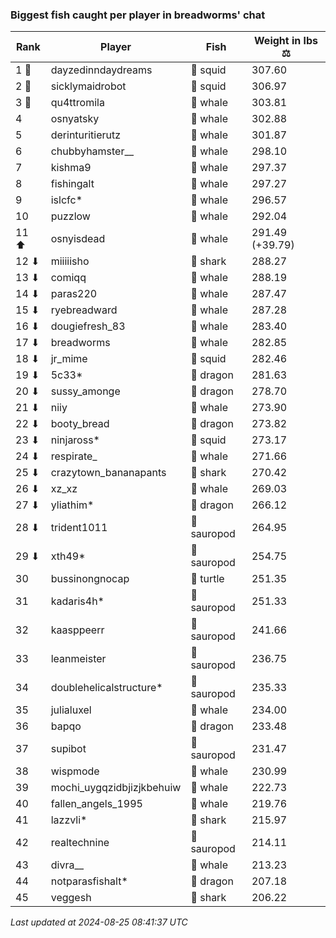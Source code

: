 ### Biggest fish caught per player in breadworms' chat
| Rank | Player | Fish | Weight in lbs ⚖️ |
|------|--------|-----------|---------|
| 1 🥇  | dayzedinndaydreams | 🦑 squid | 307.60 |
| 2 🥈  | sicklymaidrobot | 🦑 squid | 306.97 |
| 3 🥉  | qu4ttromila | 🐳 whale | 303.81 |
| 4  | osnyatsky | 🐳 whale | 302.88 |
| 5  | derinturitierutz | 🐳 whale | 301.87 |
| 6  | chubbyhamster__ | 🐳 whale | 298.10 |
| 7  | kishma9 | 🐳 whale | 297.37 |
| 8  | fishingalt | 🐳 whale | 297.27 |
| 9  | islcfc* | 🐳 whale | 296.57 |
| 10  | puzzlow | 🐳 whale | 292.04 |
| 11 ⬆ | osnyisdead | 🐳 whale | 291.49 (+39.79) |
| 12 ⬇ | miiiiisho | 🦈 shark | 288.27 |
| 13 ⬇ | comiqq | 🐳 whale | 288.19 |
| 14 ⬇ | paras220 | 🐳 whale | 287.47 |
| 15 ⬇ | ryebreadward | 🐳 whale | 287.28 |
| 16 ⬇ | dougiefresh_83 | 🐳 whale | 283.40 |
| 17 ⬇ | breadworms | 🐳 whale | 282.85 |
| 18 ⬇ | jr_mime | 🦑 squid | 282.46 |
| 19 ⬇ | 5c33* | 🐉 dragon | 281.63 |
| 20 ⬇ | sussy_amonge | 🐉 dragon | 278.70 |
| 21 ⬇ | niiy | 🐳 whale | 273.90 |
| 22 ⬇ | booty_bread | 🐉 dragon | 273.82 |
| 23 ⬇ | ninjaross* | 🦑 squid | 273.17 |
| 24 ⬇ | respirate_ | 🐳 whale | 271.66 |
| 25 ⬇ | crazytown_bananapants | 🦈 shark | 270.42 |
| 26 ⬇ | xz_xz | 🐳 whale | 269.03 |
| 27 ⬇ | yliathim* | 🐉 dragon | 266.12 |
| 28 ⬇ | trident1011 | 🦕 sauropod | 264.95 |
| 29 ⬇ | xth49* | 🦕 sauropod | 254.75 |
| 30  | bussinongnocap | 🐢 turtle | 251.35 |
| 31  | kadaris4h* | 🦕 sauropod | 251.33 |
| 32  | kaasppeerr | 🦕 sauropod | 241.66 |
| 33  | leanmeister | 🦕 sauropod | 236.75 |
| 34  | doublehelicalstructure* | 🦕 sauropod | 235.33 |
| 35  | julialuxel | 🐳 whale | 234.00 |
| 36  | bapqo | 🐉 dragon | 233.48 |
| 37  | supibot | 🦕 sauropod | 231.47 |
| 38  | wispmode | 🐳 whale | 230.99 |
| 39  | mochi_uygqzidbjizjkbehuiw | 🐳 whale | 222.73 |
| 40  | fallen_angels_1995 | 🐳 whale | 219.76 |
| 41  | lazzvli* | 🦈 shark | 215.97 |
| 42  | realtechnine | 🦕 sauropod | 214.11 |
| 43  | divra__ | 🐳 whale | 213.23 |
| 44  | notparasfishalt* | 🐉 dragon | 207.18 |
| 45  | veggesh | 🦈 shark | 206.22 |

_Last updated at 2024-08-25 08:41:37 UTC_